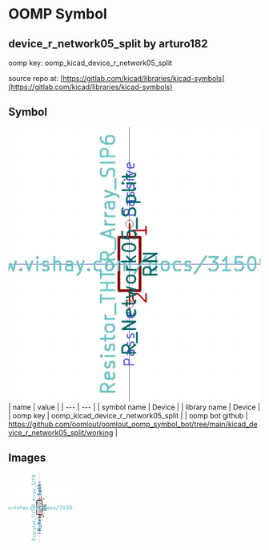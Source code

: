 # OOMP Symbol  
## device_r_network05_split  by arturo182  
  
oomp key: oomp_kicad_device_r_network05_split  
  
source repo at: [https://gitlab.com/kicad/libraries/kicad-symbols](https://gitlab.com/kicad/libraries/kicad-symbols)  
## Symbol  
  
[![working.png](working_600.png)](working.png)  
| name | value | 
| --- | --- | 
| symbol name | Device | 
| library name | Device | 
| oomp key | oomp_kicad_device_r_network05_split | 
| oomp bot github | https://github.com/oomlout/oomlout_oomp_symbol_bot/tree/main/kicad_device_r_network05_split/working | 
## Images  
  
[![working.png](working_140.png)](working.png)  
